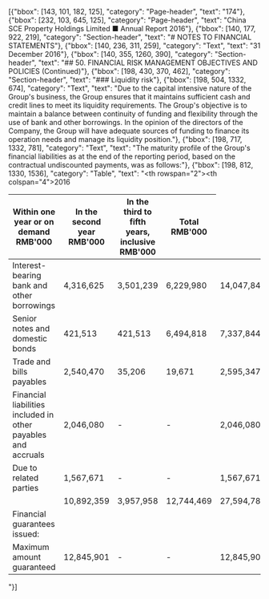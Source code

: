 [{"bbox": [143, 101, 182, 125], "category": "Page-header", "text": "174"}, {"bbox": [232, 103, 645, 125], "category": "Page-header", "text": "China SCE Property Holdings Limited ■ Annual Report 2016"}, {"bbox": [140, 177, 922, 219], "category": "Section-header", "text": "# NOTES TO FINANCIAL STATEMENTS"}, {"bbox": [140, 236, 311, 259], "category": "Text", "text": "31 December 2016"}, {"bbox": [140, 355, 1260, 390], "category": "Section-header", "text": "## 50. FINANCIAL RISK MANAGEMENT OBJECTIVES AND POLICIES (Continued)"}, {"bbox": [198, 430, 370, 462], "category": "Section-header", "text": "### Liquidity risk"}, {"bbox": [198, 504, 1332, 674], "category": "Text", "text": "Due to the capital intensive nature of the Group's business, the Group ensures that it maintains sufficient cash and credit lines to meet its liquidity requirements. The Group's objective is to maintain a balance between continuity of funding and flexibility through the use of bank and other borrowings. In the opinion of the directors of the Company, the Group will have adequate sources of funding to finance its operation needs and manage its liquidity position."}, {"bbox": [198, 717, 1332, 781], "category": "Text", "text": "The maturity profile of the Group's financial liabilities as at the end of the reporting period, based on the contractual undiscounted payments, was as follows:"}, {"bbox": [198, 812, 1330, 1536], "category": "Table", "text": "<table><thead><tr><th rowspan=\"2\"></th><th colspan=\"4\">2016</th></tr><tr><th>Within one year or on demand RMB'000</th><th>In the second year RMB'000</th><th>In the third to fifth years, inclusive RMB'000</th><th>Total RMB'000</th></tr></thead><tbody><tr><td>Interest-bearing bank and other borrowings</td><td>4,316,625</td><td>3,501,239</td><td>6,229,980</td><td>14,047,844</td></tr><tr><td>Senior notes and domestic bonds</td><td>421,513</td><td>421,513</td><td>6,494,818</td><td>7,337,844</td></tr><tr><td>Trade and bills payables</td><td>2,540,470</td><td>35,206</td><td>19,671</td><td>2,595,347</td></tr><tr><td>Financial liabilities included in other payables and accruals</td><td>2,046,080</td><td>-</td><td>-</td><td>2,046,080</td></tr><tr><td>Due to related parties</td><td>1,567,671</td><td>-</td><td>-</td><td>1,567,671</td></tr><tr><td></td><td>10,892,359</td><td>3,957,958</td><td>12,744,469</td><td>27,594,786</td></tr><tr><td>Financial guarantees issued:</td><td></td><td></td><td></td><td></td></tr><tr><td>Maximum amount guaranteed</td><td>12,845,901</td><td>-</td><td>-</td><td>12,845,901</td></tr></tbody></table>"}]